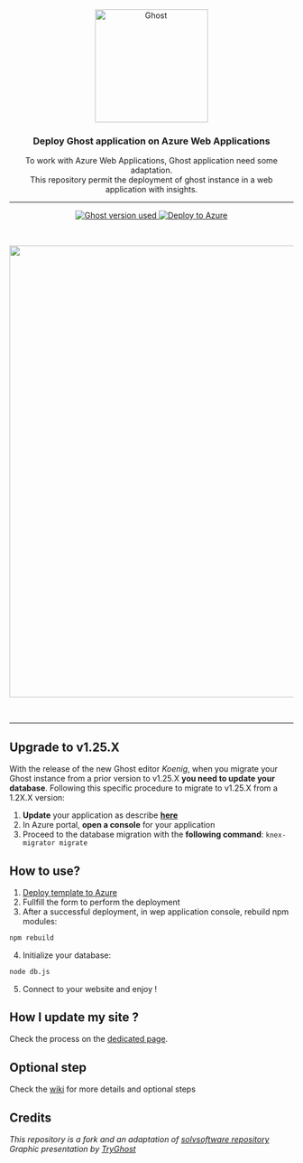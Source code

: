 &nbsp;
<p align="center">
  <a href="https://ghost.org">
    <img src="https://user-images.githubusercontent.com/120485/43974508-b64b2fe8-9cd2-11e8-8e58-707254b8817c.png" width="200px" alt="Ghost" />
  </a>
</p>
<h3 align="center">Deploy Ghost application on Azure Web Applications</h3>
<p align="center">To work with Azure Web Applications, Ghost application need some adaptation.<br>
This repository permit the deployment of ghost instance in a web application with insights.</p>
<hr />
<p align="center">
    <a href="https://ghost.org">
        <img src="https://img.shields.io/badge/ghost-v2.0.2-green.svg" alt="Ghost version used" />
    </a>
    <a href="https://azuredeploy.net/">
        <img src="https://azuredeploy.net/deploybutton.png" alt="Deploy to Azure" />
    </a>
</p>

&nbsp;

<p align="center">
    <img src="https://user-images.githubusercontent.com/120485/43994697-62e2bdc2-9d99-11e8-94fc-021ab9756f33.gif" width="800" />
</p>

<br>

---

## Upgrade to v1.25.X
With the release of the new Ghost editor *Koenig*, when you migrate your Ghost instance from a prior version to v1.25.X **you need to update your database**.
Following this specific procedure to migrate to v1.25.X from a 1.2X.X version:
1. **Update** your application as describe [**here**](https://github.com/woolfyx/azure-ghost/wiki/How-I-can-update-my-site-%3F)
2. In Azure portal, **open a console** for your application
3. Proceed to the database migration with the **following command**: `knex-migrator migrate`

## How to use?
1. [Deploy template to Azure](https://azuredeploy.net/)
2. Fullfill the form to perform the deployment
3. After a successful deployment, in wep application console, rebuild npm modules:
```bash
npm rebuild
```
4. Initialize your database:
```bash
node db.js
```
5. Connect to your website and enjoy !

## How I update my site ?

Check the process on the [dedicated page](https://github.com/woolfyx/azure-ghost/wiki/How-I-can-update-my-site-%3F).

## Optional step

Check the [wiki](https://github.com/woolfyx/azure-ghost/wiki) for more details and optional steps

## Credits
_This repository is a fork and an adaptation of [solvsoftware repository](https://github.com/solvsoftware/Ghost-Azure)_  
_Graphic presentation by [TryGhost](https://github.com/TryGhost/Ghost)_
